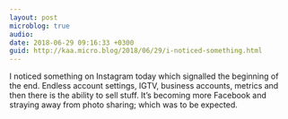 ```yaml
---
layout: post
microblog: true
audio: 
date: 2018-06-29 09:16:33 +0300
guid: http://kaa.micro.blog/2018/06/29/i-noticed-something.html
---
```

I noticed something on Instagram today which signalled the beginning of the end. Endless account settings, IGTV, business accounts, metrics and then there is the ability to sell stuff. It’s becoming more Facebook and straying away from photo sharing; which was to be expected.
